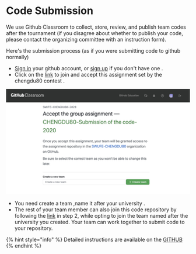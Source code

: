 # Code Submission

We use Github Classroom to collect, store, review, and publish team codes after the tournament \(if you disagree about whether to publish your code, please contact the organizing committee with an instruction form\).

Here's the submission process \(as if you were submitting code to github normally\)

* [Sign in](https://classroom.github.com/login) your github account, or [sign up](https://github.com/join)  if you don't have one .
* Click on the [link](https://classroom.github.com/g/ynLA-QII%20) to join and accept this assignment set by the chengdu80 contest .

![](../../.gitbook/assets/classroom1.jpg)

* You need create a team ,name it after your university .
* The rest of your team member can also join this code repository by following the [link](https://classroom.github.com/g/ynLA-QII%20) in step 2, while opting to join the team named after the university you created. Your team can work together to submit code to your repository.

{% hint style="info" %}
Detailed instructions are available on the [GITHUB ](https://docs.github.com/en/free-pro-team@latest/github/getting-started-with-github)
{% endhint %}



